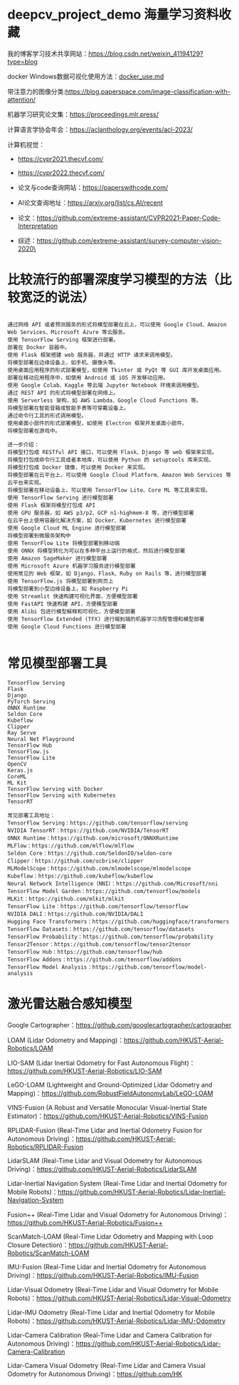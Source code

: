 # deepcv_project_demo 海量学习资料收藏

我的博客学习技术共享网站：https://blog.csdn.net/weixin_41194129?type=blog

docker Windows数据可视化使用方法：[docker_use.md](https://github.com/KangChou/deepcv_project_demo/blob/main/docker_use.md)

带注意力的图像分类:https://blog.paperspace.com/image-classification-with-attention/

机器学习研究论文集：https://proceedings.mlr.press/

计算语言学协会年会：https://aclanthology.org/events/acl-2023/

计算机视觉：
- https://cvpr2021.thecvf.com/
- https://cvpr2022.thecvf.com/

- 论文与code查询网站：https://paperswithcode.com/
- AI论文查询地址：https://arxiv.org/list/cs.AI/recent

- 论文：https://github.com/extreme-assistant/CVPR2021-Paper-Code-Interpretation
- 综述：https://github.com/extreme-assistant/survey-computer-vision-2020\


# 比较流行的部署深度学习模型的方法（比较宽泛的说法）
```

通过网络 API 或者预测服务的形式将模型部署在云上，可以使用 Google Cloud、Amazon Web Services、Microsoft Azure 等云服务。
使用 TensorFlow Serving 框架进行部署。
部署在 Docker 容器中。
使用 Flask 框架搭建 web 服务器，并通过 HTTP 请求来调用模型。
将模型部署在边缘设备上，如手机、摄像头等。
使用桌面应用程序的形式部署模型，如使用 Tkinter 或 PyQt 等 GUI 库开发桌面应用。
部署在移动应用程序中，如使用 Android 或 iOS 开发移动应用。
使用 Google Colab、Kaggle 等云端 Jupyter Notebook 环境来调用模型。
通过 REST API 的形式将模型部署在网络上。
使用 Serverless 架构，如 AWS Lambda、Google Cloud Functions 等。
将模型部署在智能音箱或智能手表等可穿戴设备上。
通过命令行工具的形式调用模型。
使用桌面小部件的形式部署模型，如使用 Electron 框架开发桌面小部件。
将模型部署在游戏中。

进一步介绍：
将模型打包成 RESTful API 接口，可以使用 Flask、Django 等 web 框架来实现。
将模型打包成命令行工具或者本地库，可以使用 Python 的 setuptools 库来实现。
将模型打包成 Docker 镜像，可以使用 Docker 来实现。
将模型部署在云平台上，可以使用 Google Cloud Platform、Amazon Web Services 等云平台来实现。
将模型部署在移动设备上，可以使用 TensorFlow Lite、Core ML 等工具来实现。
使用 TensorFlow Serving 进行模型部署
使用 Flask 框架将模型打包成 API
使用 GPU 服务器，如 AWS p3/p2、GCP n1-highmem-8 等，进行模型部署
在云平台上使用容器化解决方案，如 Docker、Kubernetes 进行模型部署
使用 Google Cloud ML Engine 进行模型部署
将模型部署到微服务架构中
使用 TensorFlow Lite 将模型部署到移动端
使用 ONNX 将模型转化为可以在多种平台上运行的格式，然后进行模型部署
使用 Amazon SageMaker 进行模型部署
使用 Microsoft Azure 机器学习服务进行模型部署
使用常见的 Web 框架，如 Django、Flask、Ruby on Rails 等，进行模型部署
使用 TensorFlow.js 将模型部署到网页上
将模型部署到小型边缘设备上，如 Raspberry Pi
使用 Streamlit 快速构建可视化界面，方便模型部署
使用 FastAPI 快速构建 API，方便模型部署
使用 Alibi 包进行模型解释和可视化，方便模型部署
使用 TensorFlow Extended (TFX) 进行端到端的机器学习流程管理和模型部署
使用 Google Cloud Functions 进行模型部署


```





# 常见模型部署工具


```
TensorFlow Serving
Flask
Django
PyTorch Serving
ONNX Runtime
Seldon Core
Kubeflow
Clipper
Ray Serve
Neural Net Playground
TensorFlow Hub
TensorFlow.js
TensorFlow Lite
OpenCV
Keras.js
CoreML
ML Kit
TensorFlow Serving with Docker
TensorFlow Serving with Kubernetes
TensorRT

常见部署工具地址：
TensorFlow Serving：https://github.com/tensorflow/serving
NVIDIA TensorRT：https://github.com/NVIDIA/TensorRT
ONNX Runtime：https://github.com/microsoft/ONNXRuntime
MLFlow：https://github.com/mlflow/mlflow
Seldon Core：https://github.com/SeldonIO/seldon-core
Clipper：https://github.com/ucbrise/clipper
MLModelScope：https://github.com/mlmodelscope/mlmodelscope
Kubeflow：https://github.com/kubeflow/kubeflow
Neural Network Intelligence（NNI）：https://github.com/Microsoft/nni
TensorFlow Model Garden：https://github.com/tensorflow/models
MLKit：https://github.com/mlkit/mlkit
TensorFlow Lite：https://github.com/tensorflow/tensorflow
NVIDIA DALI：https://github.com/NVIDIA/DALI
Hugging Face Transformers：https://github.com/huggingface/transformers
TensorFlow Datasets：https://github.com/tensorflow/datasets
TensorFlow Probability：https://github.com/tensorflow/probability
Tensor2Tensor：https://github.com/tensorflow/tensor2tensor
TensorFlow Hub：https://github.com/tensorflow/hub
TensorFlow Addons：https://github.com/tensorflow/addons
TensorFlow Model Analysis：https://github.com/tensorflow/model-analysis

```


# 激光雷达融合感知模型

Google Cartographer：https://github.com/googlecartographer/cartographer

LOAM (Lidar Odometry and Mapping)：https://github.com/HKUST-Aerial-Robotics/LOAM

LIO-SAM (Lidar Inertial Odometry for Fast Autonomous Flight)：https://github.com/HKUST-Aerial-Robotics/LIO-SAM

LeGO-LOAM (Lightweight and Ground-Optimized Lidar Odometry and Mapping)：https://github.com/RobustFieldAutonomyLab/LeGO-LOAM

VINS-Fusion (A Robust and Versatile Monocular Visual-Inertial State Estimator)：https://github.com/HKUST-Aerial-Robotics/VINS-Fusion

RPLIDAR-Fusion (Real-Time Lidar and Inertial Odometry Fusion for Autonomous Driving)：https://github.com/HKUST-Aerial-Robotics/RPLIDAR-Fusion

LidarSLAM (Real-Time Lidar and Visual Odometry for Autonomous Driving)：https://github.com/HKUST-Aerial-Robotics/LidarSLAM

Lidar-Inertial Navigation System (Real-Time Lidar and Inertial Odometry for Mobile Robots)：https://github.com/HKUST-Aerial-Robotics/Lidar-Inertial-Navigation-System

Fusion++ (Real-Time Lidar and Visual Odometry for Autonomous Driving)：https://github.com/HKUST-Aerial-Robotics/Fusion++

ScanMatch-LOAM (Real-Time Lidar Odometry and Mapping with Loop Closure Detection)：https://github.com/HKUST-Aerial-Robotics/ScanMatch-LOAM

IMU-Fusion (Real-Time Lidar and Inertial Odometry for Autonomous Driving)：https://github.com/HKUST-Aerial-Robotics/IMU-Fusion

Lidar-Visual Odometry (Real-Time Lidar and Visual Odometry for Mobile Robots)：https://github.com/HKUST-Aerial-Robotics/Lidar-Visual-Odometry

Lidar-IMU Odometry (Real-Time Lidar and Inertial Odometry for Mobile Robots)：https://github.com/HKUST-Aerial-Robotics/Lidar-IMU-Odometry

Lidar-Camera Calibration (Real-Time Lidar and Camera Calibration for Autonomous Driving)：https://github.com/HKUST-Aerial-Robotics/Lidar-Camera-Calibration

Lidar-Camera Visual Odometry (Real-Time Lidar and Camera Visual Odometry for Autonomous Driving)：https://github.com/HK

